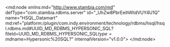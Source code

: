 <?xml version="1.0" encoding="UTF-8"?>
<md:node xmlns:md="http://www.stambia.com/md" defType="com.stambia.rdbms.server" id="_UhZw8PbrEeihWtdVUY4U1Q" name="HSQL_Datamart" md:ref="platform:/plugin/com.indy.environment/technology/rdbms/hsql/hsql.rdbms.md#UUID_MD_RDBMS_HYPERSONIC_SQL?fileId=UUID_MD_RDBMS_HYPERSONIC_SQL$type=md$name=Hypersonic%20SQL?" internalVersion="v1.0.0">
  <attribute defType="com.stambia.rdbms.server.url" id="_YetUAPbrEeihWtdVUY4U1Q" value="jdbc:hsqldb:hsql://localhost:62211"/>
  <attribute defType="com.stambia.rdbms.server.driver" id="_Yet7EPbrEeihWtdVUY4U1Q" value="org.hsqldb.jdbcDriver"/>
  <attribute defType="com.stambia.rdbms.server.user" id="_YeuiIPbrEeihWtdVUY4U1Q" value="sa"/>
  <attribute defType="com.stambia.rdbms.server.password" id="_YevJMPbrEeihWtdVUY4U1Q" value="3951C0D79B227B95C1DC348DD0BCE8F1"/>
  <attribute defType="com.stambia.rdbms.server.module" id="_9V0qoHbFEeqWJJXkTfAvJw" value="HSQL"/>
  <node defType="com.stambia.rdbms.schema" id="__WIU8PcJEeihDLFmfbLxVA" name="DWH">
    <attribute defType="com.stambia.rdbms.schema.name" id="__W80UPcJEeihDLFmfbLxVA" value="DWH"/>
    <attribute defType="com.stambia.rdbms.schema.rejectMask" id="__W80UfcJEeihDLFmfbLxVA" value="R_[targetName]"/>
    <attribute defType="com.stambia.rdbms.schema.loadMask" id="__W9bYPcJEeihDLFmfbLxVA" value="L[number]_[targetName]"/>
    <attribute defType="com.stambia.rdbms.schema.integrationMask" id="__W9bYfcJEeihDLFmfbLxVA" value="I_[targetName]"/>
    <node defType="com.stambia.rdbms.datastore" id="_A9-cgfcKEeihDLFmfbLxVA" name="DIM_PMT1">
      <attribute defType="com.stambia.rdbms.datastore.name" id="_A9_DkPcKEeihDLFmfbLxVA" value="DIM_PMT1"/>
      <attribute defType="com.stambia.rdbms.datastore.type" id="_A9_DkfcKEeihDLFmfbLxVA" value="TABLE"/>
      <node defType="com.stambia.rdbms.column" id="_A-jEQPcKEeihDLFmfbLxVA" name="PMT_CODE" position="1">
        <attribute defType="com.stambia.rdbms.column.name" id="_A-jEQfcKEeihDLFmfbLxVA" value="PMT_CODE"/>
        <attribute defType="com.stambia.rdbms.column.nullable" id="_A-jEQvcKEeihDLFmfbLxVA" value="0"/>
        <attribute defType="com.stambia.rdbms.column.autoGenerated" id="_A-jEQ_cKEeihDLFmfbLxVA" value="false"/>
        <attribute defType="com.stambia.rdbms.column.autoIncrement" id="_A-jERPcKEeihDLFmfbLxVA" value="false"/>
        <attribute defType="com.stambia.rdbms.column.type" id="_A-jERfcKEeihDLFmfbLxVA" value="VARCHAR"/>
        <attribute defType="com.stambia.rdbms.column.size" id="_A-jERvcKEeihDLFmfbLxVA" value="8"/>
      </node>
      <node defType="com.stambia.rdbms.column" id="_A-jrUPcKEeihDLFmfbLxVA" name="PMT_NAME" position="2">
        <attribute defType="com.stambia.rdbms.column.name" id="_A-jrUfcKEeihDLFmfbLxVA" value="PMT_NAME"/>
        <attribute defType="com.stambia.rdbms.column.nullable" id="_A-jrUvcKEeihDLFmfbLxVA" value="1"/>
        <attribute defType="com.stambia.rdbms.column.autoGenerated" id="_A-jrU_cKEeihDLFmfbLxVA" value="false"/>
        <attribute defType="com.stambia.rdbms.column.autoIncrement" id="_A-jrVPcKEeihDLFmfbLxVA" value="false"/>
        <attribute defType="com.stambia.rdbms.column.type" id="_A-jrVfcKEeihDLFmfbLxVA" value="VARCHAR"/>
        <attribute defType="com.stambia.rdbms.column.size" id="_A-jrVvcKEeihDLFmfbLxVA" value="35"/>
      </node>
      <node defType="com.stambia.rdbms.column" id="_A-jrV_cKEeihDLFmfbLxVA" name="PMT_DESCRIPTION" position="3">
        <attribute defType="com.stambia.rdbms.column.name" id="_A-jrWPcKEeihDLFmfbLxVA" value="PMT_DESCRIPTION"/>
        <attribute defType="com.stambia.rdbms.column.nullable" id="_A-jrWfcKEeihDLFmfbLxVA" value="1"/>
        <attribute defType="com.stambia.rdbms.column.autoGenerated" id="_A-jrWvcKEeihDLFmfbLxVA" value="false"/>
        <attribute defType="com.stambia.rdbms.column.autoIncrement" id="_A-jrW_cKEeihDLFmfbLxVA" value="false"/>
        <attribute defType="com.stambia.rdbms.column.type" id="_A-jrXPcKEeihDLFmfbLxVA" value="VARCHAR"/>
        <attribute defType="com.stambia.rdbms.column.size" id="_A-jrXfcKEeihDLFmfbLxVA" value="35"/>
      </node>
      <node defType="com.stambia.rdbms.pk" id="_A-pK4PcKEeihDLFmfbLxVA" name="PK_DIM_PMT1">
        <node defType="com.stambia.rdbms.colref" id="_A-pK4fcKEeihDLFmfbLxVA" position="1">
          <attribute defType="com.stambia.rdbms.colref.ref" id="_A-pK4vcKEeihDLFmfbLxVA" ref="#_A-jEQPcKEeihDLFmfbLxVA?fileId=_UhZw8PbrEeihWtdVUY4U1Q$type=md$name=PMT_CODE?"/>
        </node>
      </node>
    </node>
    <node defType="com.stambia.rdbms.datastore" id="_A-2mQPcKEeihDLFmfbLxVA" name="DIM_PMT3">
      <attribute defType="com.stambia.rdbms.datastore.name" id="_A-2mQfcKEeihDLFmfbLxVA" value="DIM_PMT3"/>
      <attribute defType="com.stambia.rdbms.datastore.type" id="_A-2mQvcKEeihDLFmfbLxVA" value="TABLE"/>
      <node defType="com.stambia.rdbms.column" id="_A--iEPcKEeihDLFmfbLxVA" name="PMT_CODE" position="1">
        <attribute defType="com.stambia.rdbms.column.name" id="_A--iEfcKEeihDLFmfbLxVA" value="PMT_CODE"/>
        <attribute defType="com.stambia.rdbms.column.nullable" id="_A--iEvcKEeihDLFmfbLxVA" value="0"/>
        <attribute defType="com.stambia.rdbms.column.autoGenerated" id="_A--iE_cKEeihDLFmfbLxVA" value="false"/>
        <attribute defType="com.stambia.rdbms.column.autoIncrement" id="_A--iFPcKEeihDLFmfbLxVA" value="false"/>
        <attribute defType="com.stambia.rdbms.column.type" id="_A--iFfcKEeihDLFmfbLxVA" value="VARCHAR"/>
        <attribute defType="com.stambia.rdbms.column.size" id="_A--iFvcKEeihDLFmfbLxVA" value="8"/>
      </node>
      <node defType="com.stambia.rdbms.column" id="_A--iF_cKEeihDLFmfbLxVA" name="PMT_NAME" position="2">
        <attribute defType="com.stambia.rdbms.column.name" id="_A--iGPcKEeihDLFmfbLxVA" value="PMT_NAME"/>
        <attribute defType="com.stambia.rdbms.column.nullable" id="_A--iGfcKEeihDLFmfbLxVA" value="1"/>
        <attribute defType="com.stambia.rdbms.column.autoGenerated" id="_A--iGvcKEeihDLFmfbLxVA" value="false"/>
        <attribute defType="com.stambia.rdbms.column.autoIncrement" id="_A--iG_cKEeihDLFmfbLxVA" value="false"/>
        <attribute defType="com.stambia.rdbms.column.type" id="_A--iHPcKEeihDLFmfbLxVA" value="VARCHAR"/>
        <attribute defType="com.stambia.rdbms.column.size" id="_A--iHfcKEeihDLFmfbLxVA" value="35"/>
      </node>
      <node defType="com.stambia.rdbms.column" id="_A-_JIPcKEeihDLFmfbLxVA" name="PMT_DESCRIPTION" position="3">
        <attribute defType="com.stambia.rdbms.column.name" id="_A-_JIfcKEeihDLFmfbLxVA" value="PMT_DESCRIPTION"/>
        <attribute defType="com.stambia.rdbms.column.nullable" id="_A-_JIvcKEeihDLFmfbLxVA" value="1"/>
        <attribute defType="com.stambia.rdbms.column.autoGenerated" id="_A-_JI_cKEeihDLFmfbLxVA" value="false"/>
        <attribute defType="com.stambia.rdbms.column.autoIncrement" id="_A-_JJPcKEeihDLFmfbLxVA" value="false"/>
        <attribute defType="com.stambia.rdbms.column.type" id="_A-_JJfcKEeihDLFmfbLxVA" value="VARCHAR"/>
        <attribute defType="com.stambia.rdbms.column.size" id="_A-_JJvcKEeihDLFmfbLxVA" value="35"/>
      </node>
      <node defType="com.stambia.rdbms.pk" id="_A_A-UPcKEeihDLFmfbLxVA" name="PK_DIM_PMT3">
        <node defType="com.stambia.rdbms.colref" id="_A_A-UfcKEeihDLFmfbLxVA" position="1">
          <attribute defType="com.stambia.rdbms.colref.ref" id="_A_A-UvcKEeihDLFmfbLxVA" ref="#_A--iEPcKEeihDLFmfbLxVA?fileId=_UhZw8PbrEeihWtdVUY4U1Q$type=md$name=PMT_CODE?"/>
        </node>
      </node>
    </node>
    <node defType="com.stambia.rdbms.datastore" id="_A-rAEfcKEeihDLFmfbLxVA" name="DIM_PMT2">
      <attribute defType="com.stambia.rdbms.datastore.name" id="_A-rAEvcKEeihDLFmfbLxVA" value="DIM_PMT2"/>
      <attribute defType="com.stambia.rdbms.datastore.type" id="_A-rAE_cKEeihDLFmfbLxVA" value="TABLE"/>
      <node defType="com.stambia.rdbms.column" id="_A-0KAPcKEeihDLFmfbLxVA" name="PMT_CODE" position="1">
        <attribute defType="com.stambia.rdbms.column.name" id="_A-0KAfcKEeihDLFmfbLxVA" value="PMT_CODE"/>
        <attribute defType="com.stambia.rdbms.column.nullable" id="_A-0KAvcKEeihDLFmfbLxVA" value="0"/>
        <attribute defType="com.stambia.rdbms.column.autoGenerated" id="_A-0KA_cKEeihDLFmfbLxVA" value="false"/>
        <attribute defType="com.stambia.rdbms.column.autoIncrement" id="_A-0KBPcKEeihDLFmfbLxVA" value="false"/>
        <attribute defType="com.stambia.rdbms.column.type" id="_A-0KBfcKEeihDLFmfbLxVA" value="VARCHAR"/>
        <attribute defType="com.stambia.rdbms.column.size" id="_A-0KBvcKEeihDLFmfbLxVA" value="8"/>
      </node>
      <node defType="com.stambia.rdbms.column" id="_A-0xEPcKEeihDLFmfbLxVA" name="PMT_NAME" position="2">
        <attribute defType="com.stambia.rdbms.column.name" id="_A-0xEfcKEeihDLFmfbLxVA" value="PMT_NAME"/>
        <attribute defType="com.stambia.rdbms.column.nullable" id="_A-0xEvcKEeihDLFmfbLxVA" value="1"/>
        <attribute defType="com.stambia.rdbms.column.autoGenerated" id="_A-0xE_cKEeihDLFmfbLxVA" value="false"/>
        <attribute defType="com.stambia.rdbms.column.autoIncrement" id="_A-0xFPcKEeihDLFmfbLxVA" value="false"/>
        <attribute defType="com.stambia.rdbms.column.type" id="_A-0xFfcKEeihDLFmfbLxVA" value="VARCHAR"/>
        <attribute defType="com.stambia.rdbms.column.size" id="_A-0xFvcKEeihDLFmfbLxVA" value="35"/>
      </node>
      <node defType="com.stambia.rdbms.column" id="_A-0xF_cKEeihDLFmfbLxVA" name="PMT_DESCRIPTION" position="3">
        <attribute defType="com.stambia.rdbms.column.name" id="_A-0xGPcKEeihDLFmfbLxVA" value="PMT_DESCRIPTION"/>
        <attribute defType="com.stambia.rdbms.column.nullable" id="_A-0xGfcKEeihDLFmfbLxVA" value="1"/>
        <attribute defType="com.stambia.rdbms.column.autoGenerated" id="_A-0xGvcKEeihDLFmfbLxVA" value="false"/>
        <attribute defType="com.stambia.rdbms.column.autoIncrement" id="_A-0xG_cKEeihDLFmfbLxVA" value="false"/>
        <attribute defType="com.stambia.rdbms.column.type" id="_A-0xHPcKEeihDLFmfbLxVA" value="VARCHAR"/>
        <attribute defType="com.stambia.rdbms.column.size" id="_A-0xHfcKEeihDLFmfbLxVA" value="35"/>
      </node>
      <node defType="com.stambia.rdbms.pk" id="_A-1YIPcKEeihDLFmfbLxVA" name="PK_DIM_PMT2">
        <node defType="com.stambia.rdbms.colref" id="_A-1YIfcKEeihDLFmfbLxVA" position="1">
          <attribute defType="com.stambia.rdbms.colref.ref" id="_A-1YIvcKEeihDLFmfbLxVA" ref="#_A-0KAPcKEeihDLFmfbLxVA?fileId=_UhZw8PbrEeihWtdVUY4U1Q$type=md$name=PMT_CODE?"/>
        </node>
      </node>
    </node>
  </node>
</md:node>